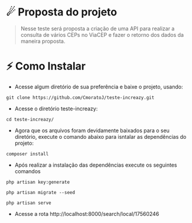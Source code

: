 # ☄ Proposta do projeto
> Nesse teste será proposta a criação de uma API para realizar a consulta de vários CEPs no ViaCEP e fazer o retorno dos dados da maneira proposta.

# ⚡️ Como Instalar

- Acesse algum diretório de sua preferência e baixe o projeto, usando:
```
git clone https://github.com/CmoratoJ/teste-increazy.git
```
- Acesse o diretório teste-increazy:
```
cd teste-increazy/  
```
- Agora que os arquivos foram devidamente baixados para o seu diretório, execute o comando abaixo para isntalar as dependências do projeto:
```
composer install
```
- Após realizar a instalação das dependências execute os seguintes comandos
```
php artisan key:generate
```
```
php artisan migrate --seed
```
```
php artisan serve
```

- Acesse a rota http://localhost:8000/search/local/17560246





